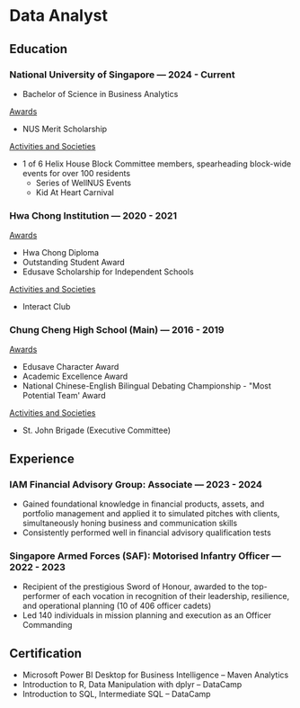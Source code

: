 # Data Analyst

## Education
### National University of Singapore — 2024 - Current
- Bachelor of Science in Business Analytics

<ins>Awards</ins> 
- NUS Merit Scholarship

<ins>Activities and Societies</ins> 
- 1 of 6 Helix House Block Committee members, spearheading block-wide events for over 100 residents
  - Series of WellNUS Events
  - Kid At Heart Carnival

### Hwa Chong Institution — 2020 - 2021

<ins>Awards</ins> 
- Hwa Chong Diploma
- Outstanding Student Award
- Edusave Scholarship for Independent Schools

<ins>Activities and Societies</ins> 
- Interact Club



### Chung Cheng High School (Main) — 2016 - 2019

<ins>Awards</ins> 
- Edusave Character Award
- Academic Excellence Award
- National Chinese-English Bilingual Debating Championship - "Most Potential Team' Award


<ins>Activities and Societies</ins> 
- St. John Brigade (Executive Committee)


## Experience

### IAM Financial Advisory Group: Associate — 2023 - 2024 
- Gained foundational knowledge in financial products, assets, and portfolio management and applied it to simulated pitches with clients, simultaneously honing business and communication skills
- Consistently performed well in financial advisory qualification tests

### Singapore Armed Forces (SAF): Motorised Infantry Officer — 2022 - 2023
- Recipient of the prestigious Sword of Honour, awarded to the top-performer of each vocation in recognition of their leadership, resilience, and operational planning (10 of 406 officer cadets)
- Led 140 individuals in mission planning and execution as an Officer Commanding


## Certification
- Microsoft Power BI Desktop for Business Intelligence – Maven Analytics
- Introduction to R, Data Manipulation with dplyr – DataCamp
- Introduction to SQL, Intermediate SQL – DataCamp

